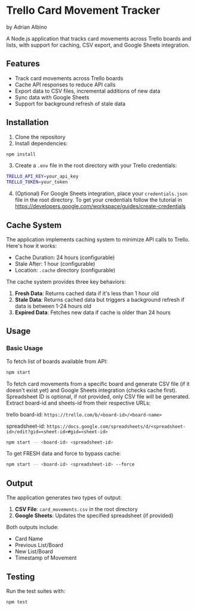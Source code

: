 
# Trello Card Movement Tracker
by Adrian Albino

A Node.js application that tracks card movements across Trello boards and lists, with support for caching, CSV export, and Google Sheets integration.

## Features

- Track card movements across Trello boards
- Cache API responses to reduce API calls
- Export data to CSV files, incremental additions of new data
- Sync data with Google Sheets
- Support for background refresh of stale data


## Installation

1. Clone the repository
2. Install dependencies:
```bash
npm install
``` 
3. Create a `.env` file in the root directory with your Trello credentials:
```bash
TRELLO_API_KEY=your_api_key
TRELLO_TOKEN=your_token
```
4. (Optional) For Google Sheets integration, place your `credentials.json` file in the root directory. To get your credentials follow the tutorial in https://developers.google.com/workspace/guides/create-credentials

## Cache System

The application implements caching system to minimize API calls to Trello. Here's how it works:

- Cache Duration: 24 hours (configurable)
- Stale After: 1 hour (configurable)
- Location: `.cache` directory (configurable)

The cache system provides three key behaviors:

1. **Fresh Data**: Returns cached data if it's less than 1 hour old
2. **Stale Data**: Returns cached data but triggers a background refresh if data is between 1-24 hours old
3. **Expired Data**: Fetches new data if cache is older than 24 hours

## Usage

### Basic Usage

To fetch list of boards available from API:
```bash
npm start
```

To fetch card movements from a specific board and generate CSV file (if it doesn't exist yet) and Google Sheets integration (checks cache first). Spreadsheet ID is optional, if not provided, only CSV file will be generated. Extract board-id and sheets-id from their respective URLs:

trello board-id: `https://trello.com/b/<board-id>/<board-name>`

spreadsheet-id: `https://docs.google.com/spreadsheets/d/<spreadsheet-id>/edit?gid=<sheet-id>#gid=<sheet-id>`

```bash
npm start -- <board-id> <spreadsheet-id>
```


To get FRESH data and force to bypass cache:
```bash
npm start -- <board-id> <spreadsheet-id> --force
```


## Output

The application generates two types of output:

1. **CSV File**: `card_movements.csv` in the root directory
2. **Google Sheets**: Updates the specified spreadsheet (if provided)

Both outputs include:
- Card Name
- Previous List/Board
- New List/Board
- Timestamp of Movement

## Testing
Run the test suites with:
```bash
npm test
```